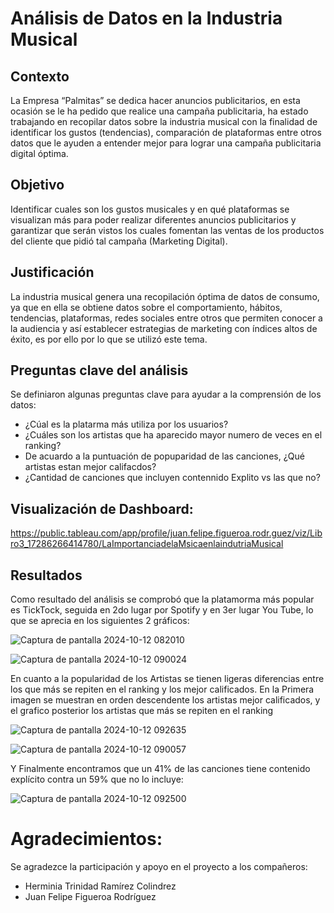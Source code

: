 # Análisis de Datos en la Industria Musical

## Contexto
La Empresa “Palmitas” se dedica hacer anuncios publicitarios, en esta ocasión se le ha pedido que realice una campaña publicitaria, 
ha estado trabajando en recopilar datos sobre la industria musical con la finalidad de identificar los gustos (tendencias), comparación 
de plataformas entre otros datos que le ayuden a entender mejor para lograr una campaña publicitaria digital óptima. 

## Objetivo
Identificar cuales son los gustos musicales y en qué plataformas se visualizan más para poder realizar diferentes anuncios publicitarios
y garantizar que serán vistos los cuales fomentan las ventas de los productos del cliente que pidió tal campaña (Marketing Digital).

## Justificación
La industria musical genera una recopilación óptima de datos de consumo, ya que en ella se obtiene datos sobre el comportamiento, 
hábitos, tendencias, plataformas, redes sociales entre otros que permiten conocer a la audiencia y así establecer estrategias de marketing
con índices altos de éxito, es por ello por lo que se utilizó este tema. 

## Preguntas clave del análisis
Se definiaron algunas preguntas clave para ayudar a la comprensión de los datos:

- ¿Cúal es la platarma más utiliza por los usuarios?
- ¿Cuáles son los artistas que ha aparecido mayor numero de veces en el ranking?
- De acuardo a la puntuación de popuparidad de las canciones, ¿Qué artistas estan mejor califacdos?
- ¿Cantidad de canciones que incluyen contennido Explito vs las que no?

## Visualización de Dashboard:
https://public.tableau.com/app/profile/juan.felipe.figueroa.rodr.guez/viz/Libro3_17286266414780/LaImportanciadelaMsicaenlaindutriaMusical

## Resultados 
Como resultado del análisis se comprobó que la platamorma más popular es TickTock, seguida en 2do lugar por Spotify y en 3er lugar You Tube,
lo que se aprecia en los siguientes 2 gráficos:

![Captura de pantalla 2024-10-12 082010](https://github.com/user-attachments/assets/7c5379f9-0b68-4163-a9d4-6f336905eedb)

![Captura de pantalla 2024-10-12 090024](https://github.com/user-attachments/assets/a3757fea-9a2b-42b5-8a02-e90d62f4cfd5)

En cuanto a la popularidad de los Artistas se tienen ligeras diferencias entre los que más se repiten en el ranking y los mejor calificados.
En la Primera imagen se muestran en orden descendente los artistas mejor calificados, y el grafico posterior los artistas que más se repiten en el ranking

![Captura de pantalla 2024-10-12 092635](https://github.com/user-attachments/assets/ce852a0b-cc58-4802-87a9-0a1c3ac4425d)

![Captura de pantalla 2024-10-12 090057](https://github.com/user-attachments/assets/a4157cbb-b6ac-4a3f-8ab4-9d68aba78736)

Y Finalmente encontramos que un 41% de las canciones tiene contenido explícito contra un 59% que no lo incluye:

![Captura de pantalla 2024-10-12 092500](https://github.com/user-attachments/assets/7ff5ef31-db17-4287-9495-fbec7c5b469e)

# Agradecimientos:
Se agradezce la participación y apoyo en el proyecto a los compañeros:
- Herminia Trinidad Ramírez Colindrez
- Juan Felipe Figueroa Rodríguez







